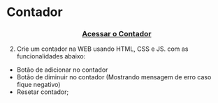 # Contador

<h3 align="center">
  <a href="https://thierrydrmv.github.io/contador/" target="_blank">Acessar o Contador</a>
</h3>

2. Crie um contador na WEB usando HTML, CSS e JS. com as funcionalidades abaixo: 
- Botão de adicionar no contador
- Botão de diminuir no contador (Mostrando mensagem de erro caso fique negativo)
- Resetar contador;
